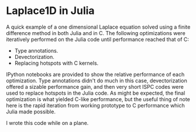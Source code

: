 <h1> Laplace1D in Julia </h1>


<p>
A quick example of a one dimensional Laplace equation solved
using a finite difference method in both Julia and in C. The
following optimizations were iteratively performed on the
Julia code until performance reached that of C:
</p>

<ul>
<li> Type annotations. 									</li>
<li> Devectorization.  									</li>
<li> Replacing hotspots with C kernels. </li>

</ul>


<p>
IPython notebooks are provided to show the relative performance of
each optimization. Type annotations didn't do much in this case,
devectorization offered a sizable performance gain, and then
very short ISPC codes were used to replace hotspots in the
Julia code. As might be expected, the final optimization is what 
yielded C-like performance, but the useful thing of note here
is the rapid iteration from working prototype to C performance
which Julia made possible.

I wrote this code while on a plane.
</p>
